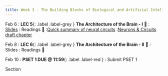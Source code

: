 ```yaml
---
title: Week 3 - The Building Blocks of Biological and Artificial Intelligence (Cont'd)
---
```


Feb 6
: **LEC 5**{: .label .label-grey } **The Architecture of the Brain - I** 🎥
     : [Slides](https://canvas.harvard.edu/files/16842898/download?download_frd=1)
: Readings 📖
:[Quick summary of neural circuits](https://canvas.harvard.edu/files/16842947/download?download_frd=1)
:[Neurons & Circuits draft chapter](https://www.cs.utexas.edu/~dana/Ch3.pdf)

Feb 8
:  **LEC 6**{: .label .label-grey } **The Architecture of the Brain - II** 🎥
     : Slides
: Readings 📖

<!--
: *Blog Post - A Beginner Introduction to Neural Networks*
: *Using Neural Nets to Recognize Handwritten Digits*
-->

Feb 10
:  **PSET 1 DUE @ 11:59**{: .label .label-red } 
    : Submit PSET 1

Section
